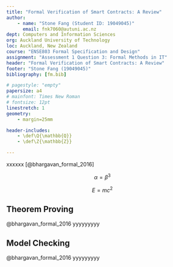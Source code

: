 ```yaml
---
title: "Formal Verification of Smart Contracts: A Review"
author: 
    - name: "Stone Fang (Student ID: 19049045)" 
      email: fnk7060@autuni.ac.nz
dept: Computers and Information Sciences
org: Auckland University of Technology
loc: Auckland, New Zealand
course: "ENSE803 Formal Specification and Design"
assignment: "Assessment 1 Question 3: Formal Methods in IT"
header: "Formal Verification of Smart Contracts: A Review"
footer: "Stone Fang (19049045)"
bibliography: [fm.bib]

# pagestyle: "empty"
papersize: a4
# mainfont: Times New Roman
# fontsize: 12pt
linestretch: 1
geometry:
    - margin=25mm

header-includes:
    - \def\Q{\mathbb{Q}}
    - \def\Z{\mathbb{Z}}

---
```


xxxxxx [@bhargavan_formal_2016]

$$\alpha = \beta^3$$

$$E = m c ^2$$

## Theorem Proving

@bhargavan_formal_2016 yyyyyyyyy

## Model Checking

@bhargavan_formal_2016 yyyyyyyyy